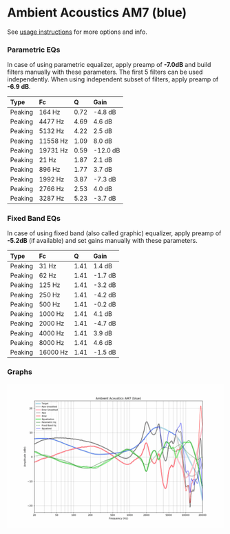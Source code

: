 # Ambient Acoustics AM7 (blue)
See [usage instructions](https://github.com/jaakkopasanen/AutoEq#usage) for more options and info.

### Parametric EQs
In case of using parametric equalizer, apply preamp of **-7.0dB** and build filters manually
with these parameters. The first 5 filters can be used independently.
When using independent subset of filters, apply preamp of **-6.9 dB**.

| Type    | Fc       |    Q | Gain     |
|:--------|:---------|:-----|:---------|
| Peaking | 164 Hz   | 0.72 | -4.8 dB  |
| Peaking | 4477 Hz  | 4.69 | 4.6 dB   |
| Peaking | 5132 Hz  | 4.22 | 2.5 dB   |
| Peaking | 11558 Hz | 1.09 | 8.0 dB   |
| Peaking | 19731 Hz | 0.59 | -12.0 dB |
| Peaking | 21 Hz    | 1.87 | 2.1 dB   |
| Peaking | 896 Hz   | 1.77 | 3.7 dB   |
| Peaking | 1992 Hz  | 3.87 | -7.3 dB  |
| Peaking | 2766 Hz  | 2.53 | 4.0 dB   |
| Peaking | 3287 Hz  | 5.23 | -3.7 dB  |

### Fixed Band EQs
In case of using fixed band (also called graphic) equalizer, apply preamp of **-5.2dB**
(if available) and set gains manually with these parameters.

| Type    | Fc       |    Q | Gain    |
|:--------|:---------|:-----|:--------|
| Peaking | 31 Hz    | 1.41 | 1.4 dB  |
| Peaking | 62 Hz    | 1.41 | -1.7 dB |
| Peaking | 125 Hz   | 1.41 | -3.2 dB |
| Peaking | 250 Hz   | 1.41 | -4.2 dB |
| Peaking | 500 Hz   | 1.41 | -0.2 dB |
| Peaking | 1000 Hz  | 1.41 | 4.1 dB  |
| Peaking | 2000 Hz  | 1.41 | -4.7 dB |
| Peaking | 4000 Hz  | 1.41 | 3.9 dB  |
| Peaking | 8000 Hz  | 1.41 | 4.6 dB  |
| Peaking | 16000 Hz | 1.41 | -1.5 dB |

### Graphs
![](./Ambient%20Acoustics%20AM7%20(blue).png)